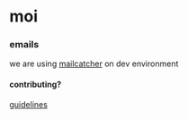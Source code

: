 # moi

### emails
we are using [mailcatcher](http://mailcatcher.me/) on dev environment

#### contributing?
[guidelines](https://github.com/GrowMoi/moi/blob/master/guidelines.md)

